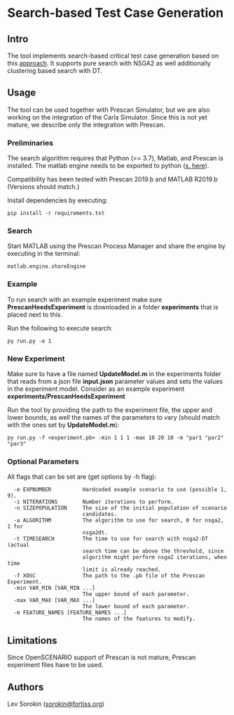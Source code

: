 # Search-based Test Case Generation
## Intro


The tool implements search-based critical test case generation based on this [approach](https://orbilu.uni.lu/bitstream/10993/33706/1/ICSE-Main-24.pdf).
It supports pure search with NSGA2 as well additionally clustering based search with DT.

## Usage


The tool can be used together with Prescan Simulator, but we are also working on the integration of the Carla Simulator. 
Since this is not yet mature, we describe only the integration with Prescan.


### Preliminaries


The search algorithm requires that Python (>= 3.7), Matlab, and Prescan is installed. The matlab engine needs to be exported to python ([s. here](https://de.mathworks.com/help/matlab/matlab_external/install-the-matlab-engine-for-python.html)).

Compatibility has been tested with Prescan 2019.b and MATLAB R2019.b (Versions should match.)

Install dependencies by executing:


```
pip install -r requirements.txt
```

### Search

Start MATLAB using the Prescan Process Manager and share the engine by executing in the terminal:

```
matlab.engine.shareEngine
```

### Example

To run search with an example experiment
make sure **PrescanHeedsExperiment** is downloaded in a folder **experiments** that is placed next to this.

Run the following to execute search:

```
py run.py -e 1
```
### New Experiment

Make sure to have a file named **UpdateModel.m** in the experiments folder that reads from a json file **input.json** parameter values and sets the values in the experiment model.
Consider as an example experiment **experiments/PrescanHeedsExperiment**

Run the tool by providing the path to the experiment file, the upper and lower bounds, as well the names of the parameters to vary (should match with the ones set by **UpdateModel.m**):

```
py run.py -f <experiment.pb> -min 1 1 1 -max 10 20 10 -m "par1 "par2" "par3"
```

### Optional Parameters

All flags that can be set are (get options by -h flag):

```
  -e EXPNUMBER          Hardcoded example scenario to use (possible 1, 9).
  -i NITERATIONS        Number iterations to perform.
  -n SIZEPOPULATION     The size of the initial population of scenario
                        candidates.
  -a ALGORITHM          The algorithm to use for search, 0 for nsga2, 1 for
                        nsga2dt.
  -t TIMESEARCH         The time to use for search with nsga2-DT (actual
                        search time can be above the threshold, since
                        algorithm might perform nsga2 iterations, when time
                        limit is already reached.
  -f XOSC               The path to the .pb file of the Prescan Experiment.
  -min VAR_MIN [VAR_MIN ...]
                        The upper bound of each parameter.
  -max VAR_MAX [VAR_MAX ...]
                        The lower bound of each parameter.
  -m FEATURE_NAMES [FEATURE_NAMES ...]
                        The names of the features to modify.
```


## Limitations

Since OpenSCENARIO support of Prescan is not mature, Prescan experiment files have to be used.

## Authors

Lev Sorokin (sorokin@fortiss.org)
